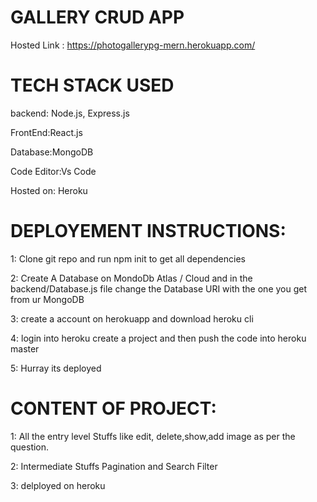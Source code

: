 
# GALLERY CRUD APP
Hosted Link : https://photogallerypg-mern.herokuapp.com/

# TECH STACK USED 
backend: Node.js, Express.js

FrontEnd:React.js

Database:MongoDB 

Code Editor:Vs Code

Hosted on: Heroku


# DEPLOYEMENT INSTRUCTIONS:
1: Clone git repo and run npm init to get all dependencies

2: Create A Database on MondoDb Atlas / Cloud and in the backend/Database.js file 
change the Database URI with the one you get from ur MongoDB

3: create a account on herokuapp and download heroku cli

4: login into heroku create a project and then push the code into heroku master

5: Hurray its deployed



# CONTENT OF PROJECT:

1: All the entry level Stuffs like edit, delete,show,add image as per the question.

2: Intermediate Stuffs Pagination and Search Filter

3: delployed on heroku 








